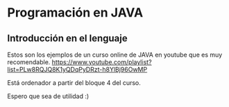 # Programación en JAVA
Introducción en el lenguaje
---------------------------

Estos son los ejemplos de un curso online de JAVA en youtube que es muy recomendable.
https://www.youtube.com/playlist?list=PLw8RQJQ8K1yQDqPyDRzt-h8YlBj96OwMP

Está ordenador a partir del bloque 4 del curso. 

Espero que sea de utilidad :)
